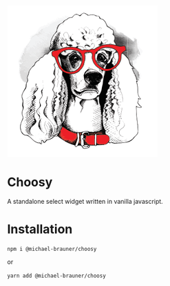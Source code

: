 ![Choosy](art/banner.png)

# Choosy
A standalone select widget written in vanilla javascript.

# Installation

`npm i @michael-brauner/choosy`

or

`yarn add @michael-brauner/choosy`